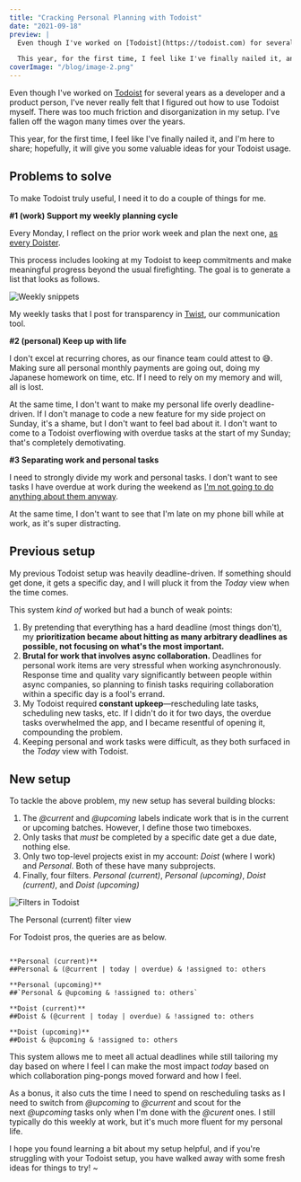 ```yaml
---
title: "Cracking Personal Planning with Todoist"
date: "2021-09-18"
preview: |
  Even though I've worked on [Todoist](https://todoist.com) for several years as a developer and a product person, I've never really felt that I figured out how to use Todoist myself. There was too much friction and disorganization in my setup. I've fallen off the wagon many times over the years.

  This year, for the first time, I feel like I've finally nailed it, and I'm here to share; hopefully, it will give you some valuable ideas for your Todoist usage.
coverImage: "/blog/image-2.png"
---
```


Even though I've worked on [Todoist](https://todoist.com) for several years as a developer and a product person, I've never really felt that I figured out how to use Todoist myself. There was too much friction and disorganization in my setup. I've fallen off the wagon many times over the years.

This year, for the first time, I feel like I've finally nailed it, and I'm here to share; hopefully, it will give you some valuable ideas for your Todoist usage.

## Problems to solve

To make Todoist truly useful, I need it to do a couple of things for me.

**#1 (work) Support my weekly planning cycle**

Every Monday, I reflect on the prior work week and plan the next one, [as every Doister](https://twitter.com/amix3k/status/1120317586963685379).

  
This process includes looking at my Todoist to keep commitments and make meaningful progress beyond the usual firefighting. The goal is to generate a list that looks as follows.

![Weekly snippets](/blog/snippets.webp)

My weekly tasks that I post for transparency in [Twist](http://twist.com/), our communication tool.

**#2 (personal) Keep up with life**

I don't excel at recurring chores, as our finance team could attest to 😅. Making sure all personal monthly payments are going out, doing my Japanese homework on time, etc. If I need to rely on my memory and will, all is lost.

At the same time, I don't want to make my personal life overly deadline-driven. If I don't manage to code a new feature for my side project on Sunday, it's a shame, but I don't want to feel bad about it. I don't want to come to a Todoist overflowing with overdue tasks at the start of my Sunday; that's completely demotivating.

**#3 Separating work and personal tasks**

I need to strongly divide my work and personal tasks. I don't want to see tasks I have overdue at work during the weekend as [I'm not going to do anything about them anyway](https://twitter.com/jankratochvilcz/status/1439245838308593672).

At the same time, I don't want to see that I'm late on my phone bill while at work, as it's super distracting.

## Previous setup

My previous Todoist setup was heavily deadline-driven. If something should get done, it gets a specific day, and I will pluck it from the _Today_ view when the time comes.

This system _kind of_ worked but had a bunch of weak points:

1. By pretending that everything has a hard deadline (most things don't), my **prioritization became about hitting as many arbitrary deadlines as possible, not focusing on what's the most important.**
2. **Brutal for work that involves async collaboration.** Deadlines for personal work items are very stressful when working asynchronously. Response time and quality vary significantly between people within async companies, so planning to finish tasks requiring collaboration within a specific day is a fool's errand.
3. My Todoist required **constant upkeep**—rescheduling late tasks, scheduling new tasks, etc. If I didn't do it for two days, the overdue tasks overwhelmed the app, and I became resentful of opening it, compounding the problem.
4. Keeping personal and work tasks were difficult, as they both surfaced in the _Today_ view with Todoist.

## New setup

To tackle the above problem, my new setup has several building blocks:

1. The _@current_ and _@upcoming_ labels indicate work that is in the current or upcoming batches. However, I define those two timeboxes.
2. Only tasks that _must_ be completed by a specific date get a due date, nothing else.
3. Only two top-level projects exist in my account: _Doist_ (where I work) and _Personal_. Both of these have many subprojects.
4. Finally, four filters. _Personal (current)_, _Personal (upcoming)_, _Doist (current)_, and _Doist (upcoming)_

![Filters in Todoist](/blog/image-2.png)

The Personal (current) filter view

For Todoist pros, the queries are as below.

```

**Personal (current)**
##Personal & (@current | today | overdue) & !assigned to: others

**Personal (upcoming)**
##`Personal & @upcoming & !assigned to: others`

**Doist (current)**
##Doist & (@current | today | overdue) & !assigned to: others

**Doist (upcoming)**
##Doist & @upcoming & !assigned to: others

```

This system allows me to meet all actual deadlines while still tailoring my day based on where I feel I can make the most impact _today_ based on which collaboration ping-pongs moved forward and how I feel.

As a bonus, it also cuts the time I need to spend on rescheduling tasks as I need to switch from _@upcoming_ to _@current_ and scout for the next _@upcoming_ tasks only when I'm done with the _@curent_ ones. I still typically do this weekly at work, but it's much more fluent for my personal life.

I hope you found learning a bit about my setup helpful, and if you're struggling with your Todoist setup, you have walked away with some fresh ideas for things to try! ~
